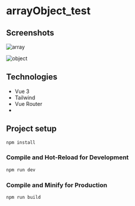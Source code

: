 # arrayObject_test

## Screenshots
![array](https://user-images.githubusercontent.com/79973252/214564846-e9071db8-5c77-42ba-8fec-702ca0d5a10c.png)


![object](https://user-images.githubusercontent.com/79973252/214845315-9fe0fa8a-c844-4b22-b63b-984450704b2d.png)
## Technologies

- Vue 3
- Tailwind
- Vue Router
- 
## Project setup

```sh
npm install
```

### Compile and Hot-Reload for Development

```sh
npm run dev
```

### Compile and Minify for Production

```sh
npm run build
```
